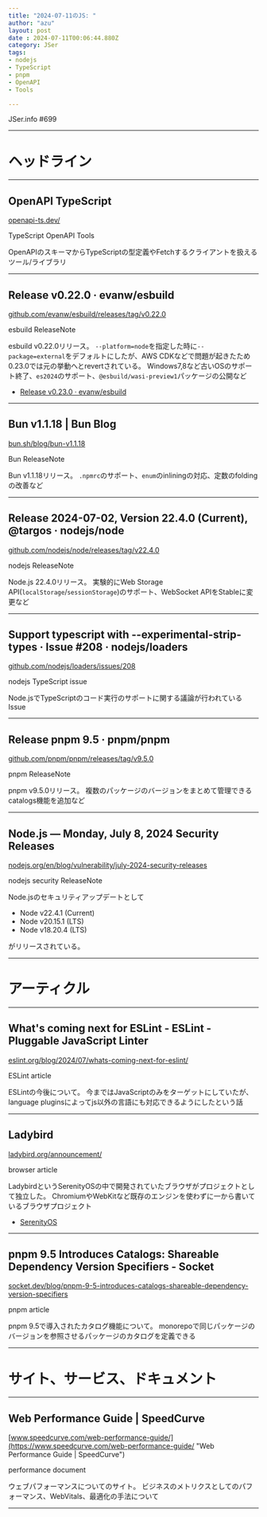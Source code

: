 ```yaml
---
title: "2024-07-11のJS: "
author: "azu"
layout: post
date : 2024-07-11T00:06:44.880Z
category: JSer
tags:
- nodejs
- TypeScript
- pnpm
- OpenAPI
- Tools

---
```


JSer.info #699

----

<h1 class="site-genre">ヘッドライン</h1>

----

## OpenAPI TypeScript
[openapi-ts.dev/](https://openapi-ts.dev/ "OpenAPI TypeScript")
<p class="jser-tags jser-tag-icon"><span class="jser-tag">TypeScript</span> <span class="jser-tag">OpenAPI</span> <span class="jser-tag">Tools</span></p>

OpenAPIのスキーマからTypeScriptの型定義やFetchするクライアントを扱えるツール/ライブラリ


----

## Release v0.22.0 · evanw/esbuild
[github.com/evanw/esbuild/releases/tag/v0.22.0](https://github.com/evanw/esbuild/releases/tag/v0.22.0 "Release v0.22.0 · evanw/esbuild")
<p class="jser-tags jser-tag-icon"><span class="jser-tag">esbuild</span> <span class="jser-tag">ReleaseNote</span></p>

esbuild v0.22.0リリース。
`--platform=node`を指定した時に`--package=external`をデフォルトにしたが、AWS CDKなどで問題が起きたため0.23.0では元の挙動へとrevertされている。
Windows7,8など古いOSのサポート終了、`es2024`のサポート、`@esbuild/wasi-preview1`パッケージの公開など

- [Release v0.23.0 · evanw/esbuild](https://github.com/evanw/esbuild/releases/tag/v0.23.0 "Release v0.23.0 · evanw/esbuild")

----

## Bun v1.1.18 | Bun Blog
[bun.sh/blog/bun-v1.1.18](https://bun.sh/blog/bun-v1.1.18 "Bun v1.1.18 | Bun Blog")
<p class="jser-tags jser-tag-icon"><span class="jser-tag">Bun</span> <span class="jser-tag">ReleaseNote</span></p>

Bun v1.1.18リリース。
`.npmrc`のサポート、`enum`のinliningの対応、定数のfoldingの改善など


----

## Release 2024-07-02, Version 22.4.0 (Current), @targos · nodejs/node
[github.com/nodejs/node/releases/tag/v22.4.0](https://github.com/nodejs/node/releases/tag/v22.4.0 "Release 2024-07-02, Version 22.4.0 (Current), @targos · nodejs/node")
<p class="jser-tags jser-tag-icon"><span class="jser-tag">nodejs</span> <span class="jser-tag">ReleaseNote</span></p>

Node.js 22.4.0リリース。
実験的にWeb Storage API(`localStorage`/`sessionStorage`)のサポート、WebSocket APIをStableに変更など


----

## Support typescript with --experimental-strip-types · Issue #208 · nodejs/loaders
[github.com/nodejs/loaders/issues/208](https://github.com/nodejs/loaders/issues/208 "Support typescript with --experimental-strip-types · Issue #208 · nodejs/loaders")
<p class="jser-tags jser-tag-icon"><span class="jser-tag">nodejs</span> <span class="jser-tag">TypeScript</span> <span class="jser-tag">issue</span></p>

Node.jsでTypeScriptのコード実行のサポートに関する議論が行われているIssue


----

## Release pnpm 9.5 · pnpm/pnpm
[github.com/pnpm/pnpm/releases/tag/v9.5.0](https://github.com/pnpm/pnpm/releases/tag/v9.5.0 "Release pnpm 9.5 · pnpm/pnpm")
<p class="jser-tags jser-tag-icon"><span class="jser-tag">pnpm</span> <span class="jser-tag">ReleaseNote</span></p>

pnpm v9.5.0リリース。
複数のパッケージのバージョンをまとめて管理できるcatalogs機能を追加など


----

## Node.js — Monday, July 8, 2024 Security Releases
[nodejs.org/en/blog/vulnerability/july-2024-security-releases](https://nodejs.org/en/blog/vulnerability/july-2024-security-releases "Node.js — Monday, July 8, 2024 Security Releases")
<p class="jser-tags jser-tag-icon"><span class="jser-tag">nodejs</span> <span class="jser-tag">security</span> <span class="jser-tag">ReleaseNote</span></p>

Node.jsのセキュリティアップデートとして

- Node v22.4.1 (Current)
- Node v20.15.1 (LTS)
- Node v18.20.4 (LTS)

がリリースされている。


----
<h1 class="site-genre">アーティクル</h1>

----

## What&#039;s coming next for ESLint - ESLint - Pluggable JavaScript Linter
[eslint.org/blog/2024/07/whats-coming-next-for-eslint/](https://eslint.org/blog/2024/07/whats-coming-next-for-eslint/ "What&#039;s coming next for ESLint - ESLint - Pluggable JavaScript Linter")
<p class="jser-tags jser-tag-icon"><span class="jser-tag">ESLint</span> <span class="jser-tag">article</span></p>

ESLintの今後について。
今まではJavaScriptのみをターゲットにしていたが、language pluginsによってjs以外の言語にも対応できるようにしたという話


----

## Ladybird
[ladybird.org/announcement/](https://ladybird.org/announcement/ "Ladybird")
<p class="jser-tags jser-tag-icon"><span class="jser-tag">browser</span> <span class="jser-tag">article</span></p>

LadybirdというSerenityOSの中で開発されていたブラウザがプロジェクトとして独立した。
ChromiumやWebKitなど既存のエンジンを使わずに一から書いているブラウザプロジェクト

- [SerenityOS](https://serenityos.org/ "SerenityOS")

----

## pnpm 9.5 Introduces Catalogs: Shareable Dependency Version Specifiers - Socket
[socket.dev/blog/pnpm-9-5-introduces-catalogs-shareable-dependency-version-specifiers](https://socket.dev/blog/pnpm-9-5-introduces-catalogs-shareable-dependency-version-specifiers "pnpm 9.5 Introduces Catalogs: Shareable Dependency Version Specifiers - Socket")
<p class="jser-tags jser-tag-icon"><span class="jser-tag">pnpm</span> <span class="jser-tag">article</span></p>

pnpm 9.5で導入されたカタログ機能について。
monorepoで同じパッケージのバージョンを参照させるパッケージのカタログを定義できる


----
<h1 class="site-genre">サイト、サービス、ドキュメント</h1>

----

## Web Performance Guide | SpeedCurve
[www.speedcurve.com/web-performance-guide/](https://www.speedcurve.com/web-performance-guide/ "Web Performance Guide | SpeedCurve")
<p class="jser-tags jser-tag-icon"><span class="jser-tag">performance</span> <span class="jser-tag">document</span></p>

ウェブパフォーマンスについてのサイト。
ビジネスのメトリクスとしてのパフォーマンス、WebVitals、最適化の手法について


----
